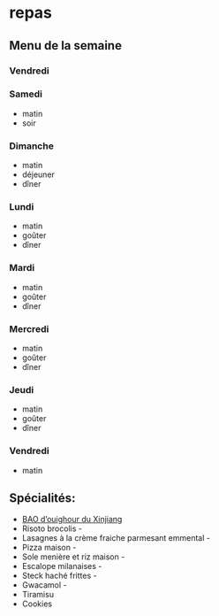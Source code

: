 # repas

## Menu de la semaine

### Vendredi

### Samedi

- matin
- soir

### Dimanche

- matin
- déjeuner
- dîner

### Lundi

- matin
- goûter
- dîner

### Mardi

- matin
- goûter
- dîner

### Mercredi

- matin
- goûter
- dîner


### Jeudi

- matin
- goûter
- dîner


### Vendredi

- matin

## Spécialités:

- [BAO d’ouighour du Xinjiang ](https://www.instagram.com/p/CqVCCu3grZJ/)
- Risoto brocolis - 
- Lasagnes à la crème fraiche parmesant emmental - 
- Pizza maison - 
- Sole menière et riz maison - 
- Escalope milanaises - 
- Steck haché frittes - 
- Gwacamol - 
- Tiramisu
- Cookies
